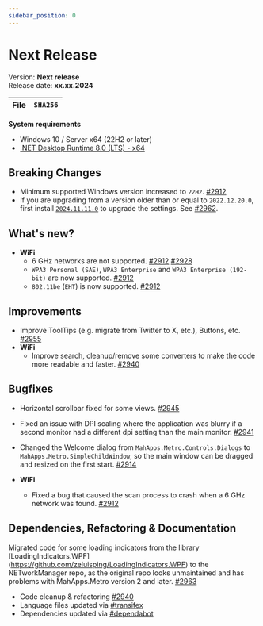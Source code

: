 ```yaml
---
sidebar_position: 0
---
```


# Next Release

Version: **Next release** <br />
Release date: **xx.xx.2024**

| File | `SHA256` |
| ---- | -------- |

**System requirements**

- Windows 10 / Server x64 (22H2 or later)
- [.NET Desktop Runtime 8.0 (LTS) - x64](https://dotnet.microsoft.com/en-us/download/dotnet/8.0/runtime)

## Breaking Changes

- Minimum supported Windows version increased to `22H2`. [#2912](https://github.com/BornToBeRoot/NETworkManager/pull/2912)
- If you are upgrading from a version older than or equal to `2022.12.20.0`, first install [`2024.11.11.0`](https://github.com/BornToBeRoot/NETworkManager/releases/tag/2024.11.11.0) to upgrade the settings. See [#2962](https://github.com/BornToBeRoot/NETworkManager/pull/2962).

## What's new?

- **WiFi**
  - 6 GHz networks are not supported. [#2912](https://github.com/BornToBeRoot/NETworkManager/pull/2912) [#2928](https://github.com/BornToBeRoot/NETworkManager/pull/2928)
  - `WPA3 Personal (SAE)`, `WPA3 Enterprise` and `WPA3 Enterprise (192-bit)` are now supported. [#2912](https://github.com/BornToBeRoot/NETworkManager/pull/2912)
  - `802.11be` (`EHT`) is now supported. [#2912](https://github.com/BornToBeRoot/NETworkManager/pull/2912)

## Improvements

- Improve ToolTips (e.g. migrate from Twitter to X, etc.), Buttons, etc. [#2955](https://github.com/BornToBeRoot/NETworkManager/pull/2955)
- **WiFi**
  - Improve search, cleanup/remove some converters to make the code more readable and faster. [#2940](https://github.com/BornToBeRoot/NETworkManager/pull/2940)

## Bugfixes

- Horizontal scrollbar fixed for some views. [#2945](https://github.com/BornToBeRoot/NETworkManager/pull/2945)
- Fixed an issue with DPI scaling where the application was blurry if a second monitor had a different dpi setting than the main monitor. [#2941](https://github.com/BornToBeRoot/NETworkManager/pull/2941)
- Changed the Welcome dialog from `MahApps.Metro.Controls.Dialogs` to `MahApps.Metro.SimpleChildWindow`, so the main window can be dragged and resized on the first start. [#2914](https://github.com/BornToBeRoot/NETworkManager/pull/2914)

- **WiFi**
  - Fixed a bug that caused the scan process to crash when a 6 GHz network was found. [#2912](https://github.com/BornToBeRoot/NETworkManager/pull/2912)

## Dependencies, Refactoring & Documentation

Migrated code for some loading indicators from the library [LoadingIndicators.WPF] (https://github.com/zeluisping/LoadingIndicators.WPF) to the NETworkManager repo, as the original repo looks unmaintained and has problems with MahApps.Metro version 2 and later. [#2963](https://github.com/BornToBeRoot/NETworkManager/pull/2963)
- Code cleanup & refactoring [#2940](https://github.com/BornToBeRoot/NETworkManager/pull/2940)
- Language files updated via [#transifex](https://github.com/BornToBeRoot/NETworkManager/pulls?q=author%3Aapp%2Ftransifex-integration)
- Dependencies updated via [#dependabot](https://github.com/BornToBeRoot/NETworkManager/pulls?q=author%3Aapp%2Fdependabot)
